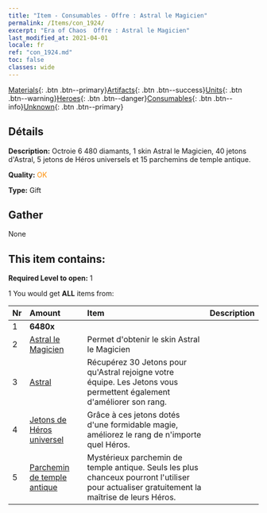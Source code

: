 ```yaml
---
title: "Item - Consumables - Offre : Astral le Magicien"
permalink: /Items/con_1924/
excerpt: "Era of Chaos  Offre : Astral le Magicien"
last_modified_at: 2021-04-01
locale: fr
ref: "con_1924.md"
toc: false
classes: wide
---
```

 [Materials](/fr/Items/){: .btn .btn--primary}[Artifacts](/fr/Items/Artifacts/){: .btn .btn--success}[Units](/fr/Items/Units/){: .btn .btn--warning}[Heroes](/fr/Items/Heroes/){: .btn .btn--danger}[Consumables](/fr/Items/Consumables/){: .btn .btn--info}[Unknown](/fr/Items/Unknown/){: .btn .btn--primary}

## Détails
 **Description:** Octroie 6 480 diamants, 1 skin Astral le Magicien, 40 jetons d'Astral, 5 jetons de Héros universels et 15 parchemins de temple antique.

 **Quality:** <span style="color: #FF8C00">OK</span>

 **Type:** Gift

## Gather

  None

## This item contains:

 **Required Level to open:** 1

 1 You would get **ALL** items  from:

  | Nr | Amount |     Item    | Description |
  |:---|:-------|:------------|:-----------:|
  | 1 |  **6480x** | <i class="fas fa-gem"/> |  | 
  | 2 | [Astral le Magicien](/fr/Items/con_1067/) | Permet d'obtenir le skin Astral le Magicien | 
  | 3 | [Astral](/fr/Items/her_388/) | Récupérez 30 Jetons pour qu'Astral rejoigne votre équipe. Les Jetons vous permettent également d'améliorer son rang. | 
  | 4 | [Jetons de Héros universel](/fr/Items/her_358/) | Grâce à ces jetons dotés d'une formidable magie, améliorez le rang de n'importe quel Héros. | 
  | 5 | [Parchemin de temple antique](/fr/Items/con_697/) | Mystérieux parchemin de temple antique. Seuls les plus chanceux pourront l'utiliser pour actualiser gratuitement la maîtrise de leurs Héros. | 
